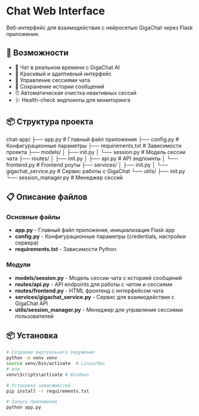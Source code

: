 # Chat Web Interface

Веб-интерфейс для взаимодействия с нейросетью GigaChat через Flask приложение.

## 🚀 Возможности

- 💬 Чат в реальном времени с GigaChat AI
- 🎨 Красивый и адаптивный интерфейс
- 🔄 Управление сессиями чата
- 💾 Сохранение истории сообщений
- ⏰ Автоматическая очистка неактивных сессий
- 🩺 Health-check эндпоинты для мониторинга

## 📦 Структура проекта

chat-app/
├── app.py # Главный файл приложения
├── config.py # Конфигурационные параметры
├── requirements.txt # Зависимости проекта
├── models/
│ ├── init.py
│ └── session.py # Модель сессии чата
├── routes/
│ ├── init.py
│ ├── api.py # API эндпоинты
│ └── frontend.py # Frontend роуты
├── services/
│ ├── init.py
│ └── gigachat_service.py # Сервис работы с GigaChat
└── utils/
├── init.py
└── session_manager.py # Менеджер сессий

## 📋 Описание файлов

### Основные файлы
- **app.py** - Главный файл приложения, инициализация Flask app
- **config.py** - Конфигурационные параметры (credentials, настройки сервера)
- **requirements.txt** - Зависимости Python

### Модули
- **models/session.py** - Модель сессии чата с историей сообщений
- **routes/api.py** - API endpoints для работы с чатом и сессиями
- **routes/frontend.py** - HTML фронтенд с интерфейсом чата
- **services/gigachat_service.py** - Сервис для взаимодействия с GigaChat API
- **utils/session_manager.py** - Менеджер для управления сессиями пользователей

## 📦 Установка

```bash
# Создание виртуального окружения
python -m venv venv
source venv/bin/activate  # Linux/Mac
# или
venv\Scripts\activate # Windows

# Установка зависимостей
pip install -r requirements.txt

# Запуск приложения
python app.py